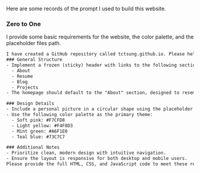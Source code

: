 Here are some records of the prompt I used to build this website.



### Zero to One

I provide some basic requirements for the website, the color palette, and the placeholder files path.

```txt
I have created a GitHub repository called tctsung.github.io. Please help me build a personal website using GitHub Pages. Follow these requirements:  
### General Structure
- Implement a frozen (sticky) header with links to the following sections:
  - About
  - Resume
  - Blog
  - Projects
- The homepage should default to the "About" section, designed to resemble a name card with a brief summary.

### Design Details
- Include a personal picture in a circular shape using the placeholder image path: img/me.jpg.
- Use the following color palette as the primary theme:
  - Soft pink: #F7CFD8
  - Light yellow: #F4F8D3
  - Mint green: #A6F1E0
  - Teal blue: #73C7C7

### Additional Notes
- Prioritize clean, modern design with intuitive navigation.
- Ensure the layout is responsive for both desktop and mobile users.
Please provide the full HTML, CSS, and JavaScript code to meet these requirements. Comment your code clearly to explain key elements and styling choices.
```